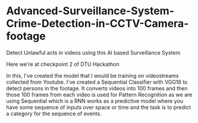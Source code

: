 # Advanced-Surveillance-System-Crime-Detection-in-CCTV-Camera-footage

Detect Unlawful acts in videos using this AI based Surveillance System

Here we're at checkpoint 2 of DTU Hackathon

In this, I've created the model that I would be training on videostreams collected from Youtube. I've created a Sequential Classifier with VGG16 to detect persons in the footage. It converts videos into 100 frames and then those 100 frames from each video is used for Pattern Recognition as we are using Sequential which is a RNN works as a predictive model where you have some sequence of inputs over space or time and the task is to predict a category for the sequence of events.
